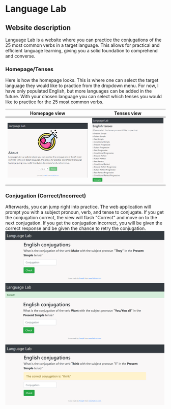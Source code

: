 # Language Lab

## Website description
Language Lab is a website where you can practice the conjugations of the 25 most common verbs in a target language. This allows for practical and efficient language learning, giving you a solid foundation to comprehend and converse.

### Homepage/Tenses
Here is how the homepage looks. This is where one can select the target language they would like to practice
from the dropdown menu. For now, I have only populated English, but more languages can be added in the future. With your chosen language you can select which tenses you would like to practice for the 25 most common verbs.

| Homepage view             | Tenses view |
:-------------------------:|:-------------------------:
![](/static/front_page.png)  |  ![](static/tense_page.png)

### Conjugation (Correct/Incorrect)
Afterwards, you can jump right into practice. The web application will prompt you with a subject pronoun,
verb, and tense to conjugate. If you get the conjugation correct, the view will flash "Correct" and move on to the next conjugation. If you get the conjugation incorrect, you will be given the correct response and be given the chance to retry the conjugation.
<img src="/static/conj_page1.png" width=500>
<img src="/static/conj_page_correct1.png" width=500>
<img src="/static/conj_page_incorrect1.png" width=500>
